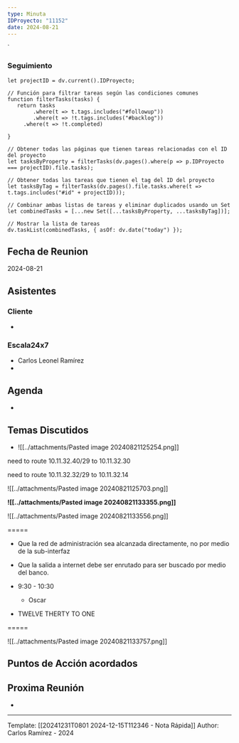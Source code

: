 ```yaml
---
type: Minuta
IDProyecto: "11152"
date: 2024-08-21
---
```

`

### Seguimiento

```dataviewjs
let projectID = dv.current().IDProyecto;

// Función para filtrar tareas según las condiciones comunes
function filterTasks(tasks) {
   return tasks
        .where(t => t.tags.includes("#followup"))
        .where(t => !t.tags.includes("#backlog"))
     .where(t => !t.completed)
        
}

// Obtener todas las páginas que tienen tareas relacionadas con el ID del proyecto
let tasksByProperty = filterTasks(dv.pages().where(p => p.IDProyecto === projectID).file.tasks);

// Obtener todas las tareas que tienen el tag del ID del proyecto
let tasksByTag = filterTasks(dv.pages().file.tasks.where(t => t.tags.includes("#id" + projectID)));

// Combinar ambas listas de tareas y eliminar duplicados usando un Set
let combinedTasks = [...new Set([...tasksByProperty, ...tasksByTag])];

// Mostrar la lista de tareas
dv.taskList(combinedTasks, { asOf: dv.date("today") });
 ```
## Fecha de Reunion
2024-08-21

## Asistentes

### Cliente
* 
### Escala24x7
- Carlos Leonel Ramírez
-  

## Agenda
* 
## Temas Discutidos
*  ![[../attachments/Pasted image 20240821125254.png]]


need to route 10.11.32.40/29 to 10.11.32.30

need to route 10.11.32.32/29 to 10.11.32.14

![[../attachments/Pasted image 20240821125703.png]]

**![[../attachments/Pasted image 20240821133355.png]]**


![[../attachments/Pasted image 20240821133556.png]]

=====
- Que la red de administración sea alcanzada directamente, no por medio de la sub-interfaz
- Que la salida a internet debe ser enrutado para ser buscado por medio del banco.
- 9:30 - 10:30
	- Oscar

- TWELVE THERTY TO ONE


=====


![[../attachments/Pasted image 20240821133757.png]]



## Puntos de Acción acordados




## Proxima Reunión
*   

---
Template: [[20241231T0801 2024-12-15T112346 - Nota Rápida]]
Author: Carlos Ramírez - 2024
